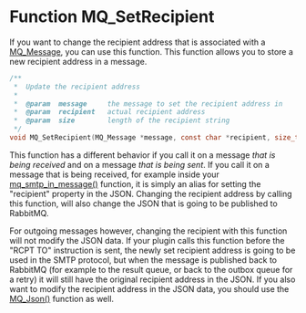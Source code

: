 # Function MQ_SetRecipient

If you want to change the recipient address that is associated with a
[MQ_Message](/documentation/mq_message), you can use this function. This function allows you to store a new recipient address in a message.

````c
/**
 *  Update the recipient address
 *
 *  @param  message     the message to set the recipient address in
 *  @param  recipient   actual recipient address
 *  @param  size        length of the recipient string
 */
void MQ_SetRecipient(MQ_Message *message, const char *recipient, size_t size);
````

This function has a different behavior if you call it on a message _that is being received_ and on a message _that is being sent_. If you call it on a message that is being received, for example inside your [mq_smtp_in_message()](/documentation/mq_smtp_in_message) function, it is simply an alias for setting the "recipient" property in the JSON. Changing the recipient address by calling this function, will also change the JSON that is going to be published to RabbitMQ.

For outgoing messages however, changing the recipient with this function will not modify the JSON data. If your plugin calls this function before the "RCPT TO" instruction is sent, the newly set recipient address is going to be used in the SMTP protocol, but when the message is published back to RabbitMQ (for example to the result queue, or back to the outbox queue for a retry) it will still have the original recipient address in the JSON. If you also want to modify the recipient address in the JSON data, you should use the [MQ_Json()](/documentation/mq_json) function as well.